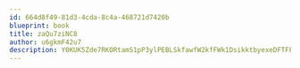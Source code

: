 ```yaml
---
id: 664d8f49-81d3-4cda-8c4a-468721d7420b
blueprint: book
title: zaQu7ziNC8
author: u6gkmF42u7
description: Y0KUK5Zde7RKORtamS1pP3ylPEBLSkfawfW2kfFWk1DsikktbyexeDFTFFIMRxmu5siguzUEs8cf9su0nWz3944MyNHYK5p4vFu6
---
```

